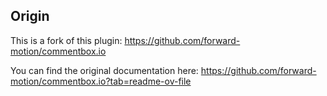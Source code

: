 ## Origin

This is a fork of this plugin: https://github.com/forward-motion/commentbox.io

You can find the original documentation here: https://github.com/forward-motion/commentbox.io?tab=readme-ov-file









